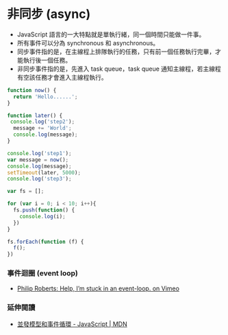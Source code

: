 # 非同步 (async)

* JavaScript 語言的一大特點就是單執行緒，同一個時間只能做一件事。
* 所有事件可以分為 synchronous 和 asynchronous。
* 同步事件指的是，在主線程上排隊執行的任務，只有前一個任務執行完畢，才能執行後一個任務。
* 非同步事件指的是，先進入 task queue，task queue 通知主線程，若主線程有空該任務才會進入主線程執行。

<!--
1-1 start coding (async)
2 answer customer phone (sync)
3-1 buy drink - call phone (async)
1-2 continue coding (async)
3-2 drink is comming (async)
1-3 finish coding (async)
-->

```js
function now() {
  return 'Hello......';
}

function later() {
 console.log('step2');
  message += 'World';
  console.log(message);
}

console.log('step1');
var message = now();
console.log(message);
setTimeout(later, 5000);
console.log('step3');
```

```js
var fs = [];

for (var i = 0; i < 10; i++){
  fs.push(function() {
    console.log(i);
  })
}

fs.forEach(function (f) {
  f();
})
```

### 事件迴圈 (event loop)

* [Philip Roberts: Help, I’m stuck in an event-loop. on Vimeo](https://vimeo.com/96425312)

<!-- 從 6:40 開始看 -->


### 延伸閱讀

* [並發模型和事件循環 - JavaScript | MDN](https://developer.mozilla.org/zh-TW/docs/Web/JavaScript/EventLoop)